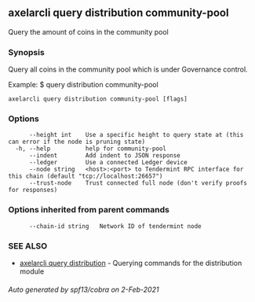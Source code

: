 ## axelarcli query distribution community-pool

Query the amount of coins in the community pool

### Synopsis

Query all coins in the community pool which is under Governance control.

Example:
$ <appcli> query distribution community-pool

```
axelarcli query distribution community-pool [flags]
```

### Options

```
      --height int    Use a specific height to query state at (this can error if the node is pruning state)
  -h, --help          help for community-pool
      --indent        Add indent to JSON response
      --ledger        Use a connected Ledger device
      --node string   <host>:<port> to Tendermint RPC interface for this chain (default "tcp://localhost:26657")
      --trust-node    Trust connected full node (don't verify proofs for responses)
```

### Options inherited from parent commands

```
      --chain-id string   Network ID of tendermint node
```

### SEE ALSO

* [axelarcli query distribution](axelarcli_query_distribution.md)     - Querying commands for the distribution module

###### Auto generated by spf13/cobra on 2-Feb-2021
